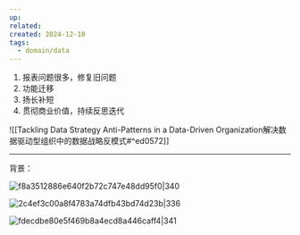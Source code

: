 ```yaml
---
up: 
related: 
created: 2024-12-10
tags:
  - domain/data
---
```




1. 报表问题很多，修复旧问题
2. 功能迁移
3. 扬长补短
4. 贯彻商业价值，持续反思迭代


![[Tackling Data Strategy Anti-Patterns in a Data-Driven Organization解决数据驱动型组织中的数据战略反模式#^ed0572]]

---

背景：

![f8a3512886e640f2b72c747e48dd95f0|340](https://s1.vika.cn/space/2024/12/10/f8a3512886e640f2b72c747e48dd95f0)

![2c4ef3c00a8f4783a74dfb43bd74d23b|336](https://s1.vika.cn/space/2024/12/10/2c4ef3c00a8f4783a74dfb43bd74d23b)

![fdecdbe80e5f469b8a4ecd8a446caff4|341](https://s1.vika.cn/space/2024/12/10/fdecdbe80e5f469b8a4ecd8a446caff4)